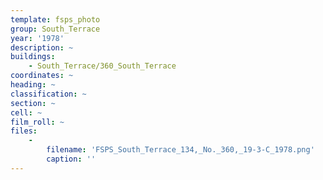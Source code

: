 ```yaml
---
template: fsps_photo
group: South_Terrace
year: '1978'
description: ~
buildings:
    - South_Terrace/360_South_Terrace
coordinates: ~
heading: ~
classification: ~
section: ~
cell: ~
film_roll: ~
files:
    -
        filename: 'FSPS_South_Terrace_134,_No._360,_19-3-C_1978.png'
        caption: ''
---
```

